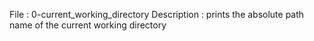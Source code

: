 File : 0-current_working_directory
Description : prints the absolute path name of the current working directory
